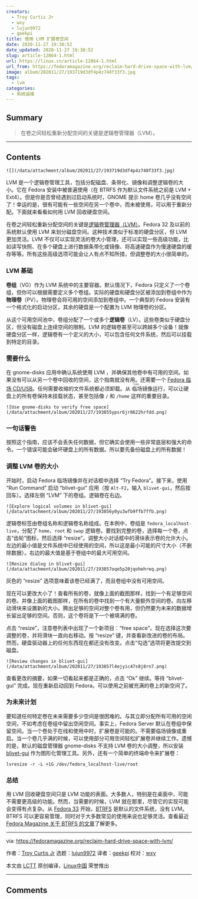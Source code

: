 ```yaml
---
creators:
  - Troy Curtis Jr
  - wxy
  - lujun9972
  - geekpi
title: 使用 LVM 扩展卷空间
date: 2020-11-27 19:38:52
date_updated: 2020-11-27 19:38:52
slug: article-12864-1.html
url: https://linux.cn/article-12864-1.html
url_from: https://fedoramagazine.org/reclaim-hard-drive-space-with-lvm/
image: album/202011/27/193719d3df4p4z748f33f3.jpg
tags:
  - lvm
categories:
  - 系统运维
---
```


## Summary

> 在卷之间轻松重新分配空间的关键是逻辑卷管理器（LVM）。

***

<!-- more -->

## Contents

`![](/data/attachment/album/202011/27/193719d3df4p4z748f33f3.jpg)`

LVM 是一个逻辑卷管理工具，包括分配磁盘、条带化、镜像和调整逻辑卷的大小。它在 Fedora 安装中被普遍使用（在 BTRFS 作为默认文件系统之前是 LVM + Ext4）。但是你是否曾经遇到过启动系统时，GNOME 提示 home 卷几乎没有空间了！幸运的是，很有可能有一些空间在另一个卷中，而未被使用，可以用于重新分配。下面就来看看如何用 LVM 回收硬盘空间。

在卷之间轻松重新分配空间的关键是[逻辑卷管理器（LVM）](http://sourceware.org/lvm2/)。Fedora 32 及以前的系统默认使用 LVM 来划分磁盘空间。这种技术类似于标准的硬盘分区，但 LVM 更加灵活。LVM 不仅可以实现灵活的卷大小管理，还可以实现一些高级功能，比如读写快照、在多个硬盘上进行数据条带化或镜像、将高速硬盘作为慢速硬盘的缓存等等。所有这些高级选项可能会让人有点不知所措，但调整卷的大小很简单的。

### LVM 基础

**卷组**（VG）作为 LVM 系统中的主要容器。默认情况下，Fedora 只定义了一个卷组，但你可以根据需要定义多个卷组。实际的硬盘和硬盘分区被添加到卷组中作为**物理卷**（PV）。物理卷会将可用的空间添加到卷组中。一个典型的 Fedora 安装有一个格式化的启动分区，其余的硬盘是一个配置为 LVM 物理卷的分区。

从这个可用空间池中，卷组分配了一个或多个**逻辑卷**（LV）。这些卷类似于硬盘分区，但没有磁盘上连续空间的限制。LVM 的逻辑卷甚至可以跨越多个设备！就像硬盘分区一样，逻辑卷有一个定义的大小，可以包含任何文件系统，然后可以挂载到特定的目录。

### 需要什么

在 gnome-disks 应用中确认系统使用 LVM ，并确保其他卷中有可用的空间。如果没有可以从另一个卷中回收的空间，这个指南就没有用。还需要一个 [Fedora 临场 CD/USB](https://getfedora.org/en/workstation/download/)。任何需要收缩的文件系统都必须卸载。从<ruby> 临场 <rt>  Live </rt></ruby>镜像运行，可以让硬盘上的所有卷保持未挂载状态，甚至包括像 `/` 和 `/home` 这样的重要目录。

`![Use gnome-disks to verify free space](/data/attachment/album/202011/27/193855ypsr6jr8622hrfdd.png)`

### 一句话警告

按照这个指南，应该不会丢失任何数据，但它确实会使用一些非常底层和强大的命令。一个错误可能会破坏硬盘上的所有数据。所以要先备份磁盘上的所有数据！

### 调整 LVM 卷的大小

开始时，启动 Fedora 临场镜像并在对话框中选择 “Try Fedora”。接下来，使用 “Run Command” 启动 “blivet-gui” 应用（按 `Alt-F2`，输入 `blivet-gui`，然后按回车）。选择左侧 “LVM” 下的卷组。逻辑卷在右边。

`![Explore logical volumes in blivet-gui](/data/attachment/album/202011/27/193856y0yu3wfb9ffb7ffb.png)`

逻辑卷标签由卷组名称和逻辑卷名称组成。在本例中，卷组是 `fedora_localhost-live`，分配了 `home`、`root` 和 `swap` 逻辑卷。要找到完整的卷，选择每一个卷，点击“齿轮”图标，然后选择 “resize”。调整大小对话框中的滑块表示卷的允许大小。左边的最小值是文件系统中已经使用的空间，所以这是最小可能的尺寸大小（不删除数据）。右边的最大值是基于卷组中的最大可用空间。

`![Resize dialog in blivet-gui](/data/attachment/album/202011/27/193857oqe5p20jqohehreq.png)`

灰色的 “resize” 选项意味着该卷已经满了，而且卷组中没有可用空间。

现在可以更改大小了！查看所有的卷，就像上面的截图那样，找到一个有足够空间的卷。并像上面的截图那样，在所有的卷中找到一个有大量额外空间的卷。向左移动滑块来设置新的大小。腾出足够的空间对整个卷有用，但仍然要为未来的数据增长留出足够的空间。否则，这个卷将是下一个被填满的卷。

点击 “resize”，注意卷列表中出现了一个新项目：“free space”。现在选择这次要调整的卷，并将滑块一直向右移动。按 “resize” 键，并查看新改进的卷的布局。然而，硬盘驱动器上的任何东西现在都还没有改变。点击“勾选”选项将更改提交到磁盘。

`![Review changes in blivet-gui](/data/attachment/album/202011/27/193857l4ejyic47s8j8rn7.png)`

查看更改的摘要，如果一切看起来都是正确的，点击 “Ok” 继续。等待 “blivet-gui” 完成。现在重新启动回到 Fedora，可以使用之前被充满的卷上的新空间了。

### 为未来计划

要知道任何特定卷在未来需要多少空间是很困难的。与其立即分配所有可用的空闲空间，不如考虑在卷组中留出空闲空间。事实上，Fedora Server 默认在卷组中保留空间。当一个卷处于在线和使用中时，扩展卷是可能的。不需要临场镜像或重启。当一个卷几乎满的时候，可以使用部分可用空间轻松扩展卷并继续工作。遗憾的是，默认的磁盘管理器 gnome-disks 不支持 LVM 卷的大小调整，所以安装 [blivet-gui](https://fedoraproject.org/wiki/Blivet-gui) 作为图形化管理工具。另外，还有一个简单的终端命令来扩展卷：

```shell
lvresize -r -L +1G /dev/fedora_localhost-live/root
```

### 总结

用 LVM 回收硬盘空间只是 LVM 功能的表面。大多数人，特别是在桌面中，可能不需要更高级的功能。然而，当需要的时候，LVM 就在那里，尽管它的实现可能会变得有点复杂。从 [Fedora 33](https://fedoramagazine.org/whats-new-fedora-33-workstation/) 开始，[BTRFS](https://fedoramagazine.org/btrfs-coming-to-fedora-33/) 是默认的文件系统，没有 LVM。BTRFS 可以更容易管理，同时对于大多数常见的使用来说也足够灵活。查看最近 [Fedora Magazine 关于 BTRFS 的文章](https://fedoramagazine.org/btrfs-snapshots-backup-incremental/)了解更多。

---

via: <https://fedoramagazine.org/reclaim-hard-drive-space-with-lvm/>

作者：[Troy Curtis Jr](https://fedoramagazine.org/author/troycurtisjr/) 选题：[lujun9972](https://github.com/lujun9972) 译者：[geekpi](https://github.com/geekpi) 校对：[wxy](https://github.com/wxy)

本文由 [LCTT](https://github.com/LCTT/TranslateProject) 原创编译，[Linux中国](https://linux.cn/) 荣誉推出

***

## Comments
